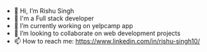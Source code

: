 - 👋 Hi, I’m Rishu Singh
- 👀 I'm a Full stack developer
- 🌱 I’m currently working on yelpcamp app
- 💞️ I’m looking to collaborate on web development projects
- 📫 How to reach me: https://www.linkedin.com/in/rishu-singh10/
